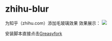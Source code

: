 # zhihu-blur
为知乎（zhihu.com）添加毛玻璃效果
效果展示：
![](https://www.hualigs.cn/image/608fda2003ad9.jpg)

安装脚本直接点击[Greasyfork](https://greasyfork.org/zh-CN/scripts/425860-zhihu-%E7%9F%A5%E4%B9%8E%E6%A0%87%E9%A2%98%E6%A0%8F%E6%AF%9B%E7%8E%BB%E7%92%83)